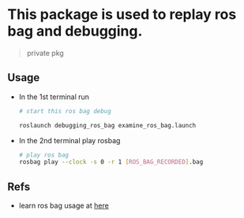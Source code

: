 # This package is used to replay ros bag and debugging. 


> private pkg
 

## Usage


* In the 1st terminal run 
  
    ```bash
    # start this ros bag debug 

    roslaunch debugging_ros_bag examine_ros_bag.launch

    ``` 


* In the 2nd terminal play rosbag
  
    ```bash
    # play ros bag
    rosbag play --clock -s 0 -r 1 [ROS_BAG_RECORDED].bag

    ``` 

## Refs
* learn ros bag usage at [here](https://wiki.ros.org/rosbag)